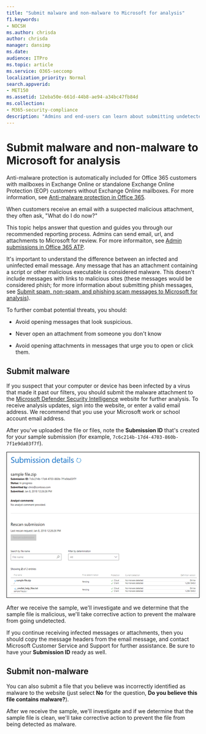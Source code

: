 ```yaml
---
title: "Submit malware and non-malware to Microsoft for analysis"
f1.keywords:
- NOCSH
ms.author: chrisda
author: chrisda
manager: dansimp
ms.date:
audience: ITPro
ms.topic: article
ms.service: O365-seccomp
localization_priority: Normal
search.appverid:
- MET150
ms.assetid: 12eba50e-661d-44b8-ae94-a34bc47fb84d
ms.collection:
- M365-security-compliance
description: "Admins and end-users can learn about submitting undetected malware or mis-identified malware attachments in Exchange Online or Exchange Online Protection."
---
```


# Submit malware and non-malware to Microsoft for analysis

Anti-malware protection is automatically included for Office 365 customers with mailboxes in Exchange Online or standalone Exchange Online Protection (EOP) customers without Exchange Online mailboxes. For more information, see [Anti-malware protection in Office 365](anti-malware-protection.md).

When customers receive an email with a suspected malicious attachment, they often ask, "What do I do now?"

This topic helps answer that question and guides you through our recommended reporting process. Admins can send email, url, and attachments to Microsoft for review. For more informaiton, see [Admin submissions in Office 365 ATP](admin-submission.md).

It's important to understand the difference between an infected and uninfected email message. Any message that has an attachment containing a script or other malicious executable is considered malware. This doesn't include messages with links to malicious sites (these messages would be considered phish; for more information about submitting phish messages, see [Submit spam, non-spam, and phishing scam messages to Microsoft for analysis](submit-spam-non-spam-and-phishing-scam-messages-to-microsoft-for-analysis.md)).

To further combat potential threats, you should:

- Avoid opening messages that look suspicious.

- Never open an attachment from someone you don't know

- Avoid opening attachments in messages that urge you to open or click them.

## Submit malware

If you suspect that your computer or device has been infected by a virus that made it past our filters, you should submit the malware attachment to the [Microsoft Defender Security Intelligence](https://www.microsoft.com/wdsi/filesubmission) website for further analysis. To receive analysis updates, sign into the website, or enter a valid email address. We recommend that you use your Microsoft work or school account email address.

After you've uploaded the file or files, note the **Submission ID** that's created for your sample submission (for example, `7c6c214b-17d4-4703-860b-7f1e9da03f7f`).

![Submission details in the Windows Defender Security Intelligence website](../../media/EOP-Malware-Protection-Center.png)

After we receive the sample, we'll investigate and we determine that the sample file is malicious, we'll take corrective action to prevent the malware from going undetected.

If you continue receiving infected messages or attachments, then you should copy the message headers from the email message, and contact Microsoft Customer Service and Support for further assistance. Be sure to have your **Submission ID** ready as well.

## Submit non-malware

You can also submit a file that you believe was incorrectly identified as malware to the website (just select **No** for the question, **Do you believe this file contains malware?**).

After we receive the sample, we'll investigate and if we determine that the sample file is clean, we'll take corrective action to prevent the file from being detected as malware.
